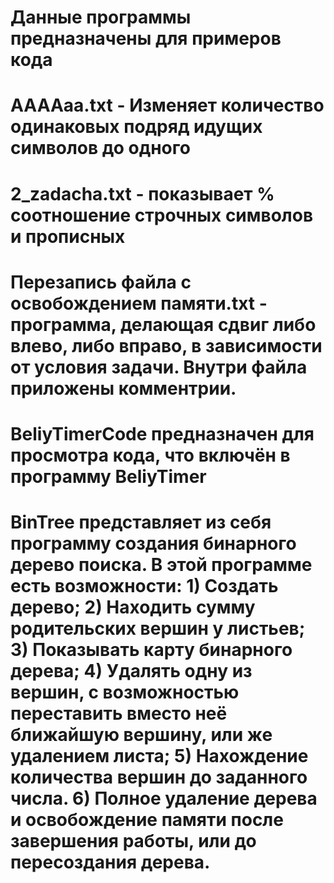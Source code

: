 # Данные программы предназначены для примеров кода
# AAAAaa.txt - Изменяет количество одинаковых подряд идущих символов до одного
# 2_zadacha.txt - показывает % соотношение строчных символов и прописных
# Перезапись файла с освобождением памяти.txt - программа, делающая сдвиг либо влево, либо вправо, в зависимости от условия задачи. Внутри файла приложены комментрии.
# BeliyTimerCode предназначен для просмотра кода, что включён в программу BeliyTimer
# BinTree представляет из себя программу создания бинарного дерево поиска. В этой программе есть возможности: 1) Создать дерево; 2) Находить сумму родительских вершин у листьев; 3) Показывать карту бинарного дерева; 4) Удалять одну из вершин, с возможностью переставить вместо неё ближайшую вершину, или же удалением листа; 5) Нахождение количества вершин до заданного числа. 6) Полное удаление дерева и освобождение памяти после завершения работы, или до пересоздания дерева.
